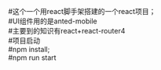#这个一个用react脚手架搭建的一个react项目；
<br/>
#UI组件用的是anted-mobile
<br/>
#主要到的知识有react+react-router4
<br/>
#项目启动
<br/>
#npm install;<br/>
#npm run start
